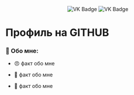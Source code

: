 <div id="badges" align ="center">
  <a herf= "https://vk.com/">
    <img src = "https://img.shields.io/badge/VK-blue?style=for-the-badge&logo=VK&logoColor=white" alt="VK Badge"/>
  </a>

  <a herf= "https://e.mail.ru/inbox/">
    <img src = "https://img.shields.io/badge/EMAIL-red?style=for-the-badge&logo=Gmail&logoColor=white" alt="VK Badge"/>
  </a>
</div>

<div id="viewprof" align="center" >
  <img src="https://komarev.com/ghpvc/?username=Vasya22888&style=flat-square&color=blue" alt=""/>
</div>

<div>
<h1> Профиль на GITHUB </h1>
</div>

### :triumph: Обо мне:

- :angry: факт обо мне

- :hankey: факт обо мне

- :clown_face: факт обо мне
